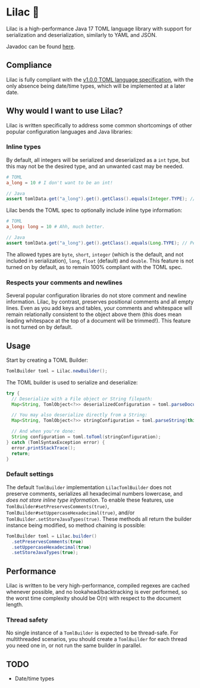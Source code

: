 # Lilac 🌸
Lilac is a high-performance Java 17 TOML language library with support for serialization and deserialization, similarly to YAML and JSON.

Javadoc can be found [here](http://www.khyonieheart.coffee/javadoc/lilac/index.html).

## Compliance
Lilac is fully compliant with the [v1.0.0 TOML language specification](https://toml.io/en/v1.0.0), with the only absence being date/time types, which will be implemented at a later date.
## Why would I want to use Lilac?
Lilac is written specifically to address some common shortcomings of other popular configuration languages and Java libraries:
### Inline types
By default, all integers will be serialized and deserialized as a `int` type, but this may not be the desired type, and an unwanted cast may be needed.
```toml
# TOML
a_long = 10 # I don't want to be an int!
```
```java
// Java
assert tomlData.get("a_long").get().getClass().equals(Integer.TYPE); // We can't have that, can we?
```
Lilac bends the TOML spec to optionally include inline type information:
```toml
# TOML
a_long: long = 10 # Ahh, much better.
```
```java
// Java
assert tomlData.get("a_long").get().getClass().equals(Long.TYPE); // Perfection.
```
The allowed types are `byte`, `short`, `integer` (which is the default, and not included in serialization), `long`, `float` (default) and `double`. This feature is not turned on by default, as to remain 100% compliant with the TOML spec.

### Respects your comments and newlines
Several popular configuration libraries do not store comment and newline information. Lilac, by contrast, preserves positional comments and all empty lines. 
Even as you add keys and tables, your comments and whitespace will remain relationally consistent to the object above them (this does mean leading whitespace at the top of a document will be trimmed!). This feature is not turned on by default.
## Usage
Start by creating a TOML Builder:
```java
TomlBuilder toml = Lilac.newBuilder();
```
The TOML builder is used to serialize and deserialize:
```java
try {
  // Deserialize with a File object or String filepath:
  Map<String, TomlObject<?>> deserializedConfiguration = toml.parseDocument("config.toml");

  // You may also deserialize directly from a String:
  Map<String, TomlObject<?>> stringConfiguration = toml.parseString(this.tomlConfiguration);

  // And when you're done:
  String configuration = toml.toToml(stringConfiguration);
} catch (TomlSyntaxException error) {
  error.printStackTrace();
  return;
}
```
### Default settings
The default `TomlBuilder` implementation `LilacTomlBuilder` does not preserve comments, serializes all hexadecimal numbers lowercase, and *does not store inline type information*. 
To enable these features, use `TomlBuilder#setPreservesComments(true)`, `TomlBuilder#setUppercaseHexadecimal(true)`, and/or `TomlBuilder.setStoreJavaTypes(true)`. 
These methods all return the builder instance being modified, so method chaining is possible:
```java
TomlBuilder toml = Lilac.builder()
  .setPreservesComments(true)
  .setUppercaseHexadecimal(true)
  .setStoreJavaTypes(true);
```
## Performance
Lilac is written to be very high-performance, compiled regexes are cached whenever possible, and no lookahead/backtracking is ever performed, so the worst time complexity should be O(n) with respect to the document length.

### Thread safety
No single instance of a `TomlBuilder` is expected to be thread-safe. For multithreaded scenarios, you should create a `TomlBuilder` for each thread you need one in, or not run the same builder in parallel.

## TODO
- Date/time types
